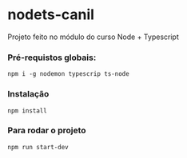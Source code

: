 # nodets-canil

Projeto feito no módulo do curso Node + Typescript

### Pré-requistos globais:
`npm i -g nodemon typescrip ts-node`

### Instalação
`npm install`

### Para rodar o projeto
`npm run start-dev`